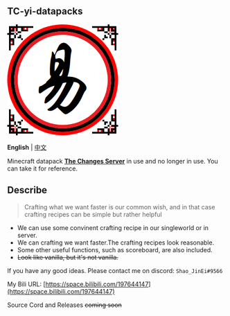 TC-yi-datapacks
--------
![The Changes Server logo](https://github.com/Shao-JinEi/TC-yi-datapacks/blob/main/server-logo.png)

**English** | [中文](https://github.com/Shao-JinEi/TC-yi-datapacks/blob/main/README_zh_cn.md)

Minecraft datapack [**The Changes Server**](https://space.bilibili.com/1131480381/) in use and no longer in use.
You can take it for reference.

## Describe
>Crafting what we want faster is our common wish, and in that case crafting recipes can be simple but rather helpful
  - We can use some convinent crafting recipe in our singleworld or in server.
  - We can crafting we want faster.The crafting recipes look reasonable.
  - Some other useful functions, such as scoreboard, are also included.
  - ~~Look like vanilla, but it's not vanilla.~~

If you have any good ideas.
Please contact me on discord: `Shao_JinEi#9566`

My Bili URL: [https://space.bilibili.com/197644147](https://space.bilibili.com/197644147)

Source Cord and Releases ~~coming soon~~
